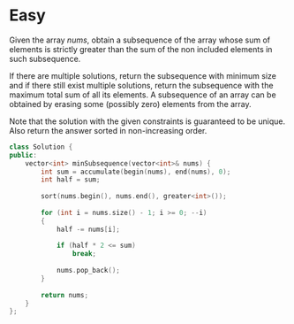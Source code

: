 # Easy

Given the array $nums$, obtain a subsequence of the array whose sum of elements is strictly greater than the sum of the non included elements in such subsequence.

If there are multiple solutions, return the subsequence with minimum size and if there still exist multiple solutions, return the subsequence with the maximum total sum of all its elements. A subsequence of an array can be obtained by erasing some (possibly zero) elements from the array.

Note that the solution with the given constraints is guaranteed to be unique. Also return the answer sorted in non-increasing order.

```cpp
class Solution {
public:
    vector<int> minSubsequence(vector<int>& nums) {
        int sum = accumulate(begin(nums), end(nums), 0);
        int half = sum;
        
        sort(nums.begin(), nums.end(), greater<int>());
        
        for (int i = nums.size() - 1; i >= 0; --i)
        {
            half -= nums[i];
            
            if (half * 2 <= sum)
                break;
            
            nums.pop_back();
        }
        
        return nums;
    }
};
```
